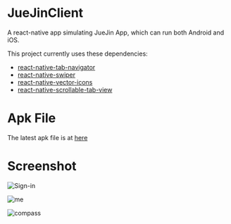 # JueJinClient

A react-native app simulating JueJin App, which can run both Android and iOS.

This project currently uses these dependencies:
- [react-native-tab-navigator](https://github.com/exponentjs/react-native-tab-navigator)
- [react-native-swiper](https://github.com/leecade/react-native-swiper)
- [react-native-vector-icons](https://github.com/oblador/react-native-vector-icons)
- [react-native-scrollable-tab-view](https://github.com/skv-headless/react-native-scrollable-tab-view)

# Apk File

The latest apk file is at [here](https://github.com/wangdicoder/JueJinClient/blob/master/android/app/app-release.apk)

# Screenshot

![Sign-in](https://github.com/wangdicoder/JueJinClient/raw/master/screenshot/signin.png)

![me](https://github.com/wangdicoder/JueJinClient/raw/master/screenshot/me.png)

![compass](https://github.com/wangdicoder/JueJinClient/raw/master/screenshot/compass.png)
